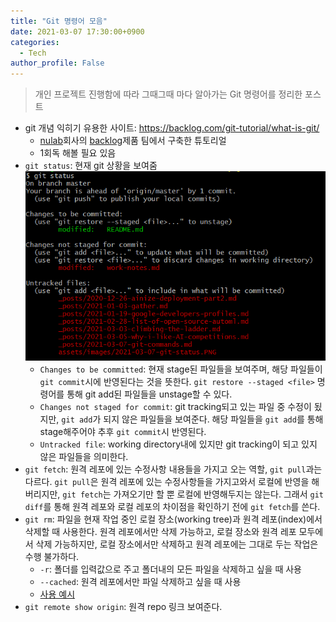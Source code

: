 ```yaml
---
title: "Git 명령어 모음"
date: 2021-03-07 17:30:00+0900
categories:
  - Tech
author_profile: False
---
```


> 개인 프로젝트 진행함에 따라 그때그때 마다 알아가는 Git 명령어를 정리한 포스트

- git 개념 익히기 유용한 사이트: https://backlog.com/git-tutorial/what-is-git/
  - [nulab](https://nulab.com/)회사의 [backlog](https://backlog.com/)제품 팀에서 구축한 튜토리얼
  - 1회독 해볼 필요 있음
- `git status`: 현재 git 상황을 보여줌
  ![](https://github.com/SDSTony/sdstony.github.io/blob/master/assets/images/2021-03-07-git-status.PNG?raw=true)
  - `Changes to be committed`: 현재 stage된 파일들을 보여주며, 해당 파일들이 `git commit`시에 반영된다는 것을 뜻한다. `git restore --staged <file>` 명령어를 통해 git add된 파일들을 unstage할 수 있다. 
  - `Changes not staged for commit`: git tracking되고 있는 파일 중 수정이 됬지만, `git add`가 되지 않은 파일들을 보여준다. 해당 파일들을 `git add`를 통해 stage해주어야 추후 `git commit`시 반영된다. 
  - `Untracked file`: working directory내에 있지만 git tracking이 되고 있지 않은 파일들을 의미한다. 
- `git fetch`: 원격 레포에 있는 수정사항 내용들을 가지고 오는 역할, `git pull`과는 다르다. `git pull`은 원격 레포에 있는 수정사항들을 가지고와서 로컬에 반영을 해버리지만, `git fetch`는 가져오기만 할 뿐 로컬에 반영해두지는 않는다. 그래서 `git diff`를 통해 원격 레포와 로컬 레포의 차이점을 확인하기 전에 `git fetch`를 쓴다. 
- `git rm`: 파일을 현재 작업 중인 로컬 장소(working tree)과 원격 레포(index)에서 삭제할 때 사용한다. 원격 레포에서만 삭제 가능하고, 로컬 장소와 원격 레포 모두에서 삭제 가능하지만, 로컬 장소에서만 삭제하고 원격 레포에는 그대로 두는 작업은 수행 불가하다. 
  - `-r`: 폴더를 입력값으로 주고 폴더내의 모든 파일을 삭제하고 싶을 때 사용
  - `--cached`: 원격 레포에서만 파일 삭제하고 싶을 때 사용
  - [사용 예시](https://stackoverflow.com/questions/2047465/how-can-i-delete-a-file-from-a-git-repository)
- `git remote show origin`: 원격 repo 링크 보여준다.